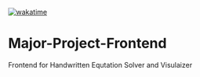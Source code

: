 [![wakatime](https://wakatime.com/badge/user/4ce09006-1b8c-491f-ace1-a70b32d5fc1c/project/55a03969-c773-4bb3-b1f3-24bb1e1dc79f.svg?style=for-the-badge)](https://wakatime.com/badge/user/4ce09006-1b8c-491f-ace1-a70b32d5fc1c/project/55a03969-c773-4bb3-b1f3-24bb1e1dc79f)

# Major-Project-Frontend
Frontend for Handwritten Equtation Solver and Visulaizer



